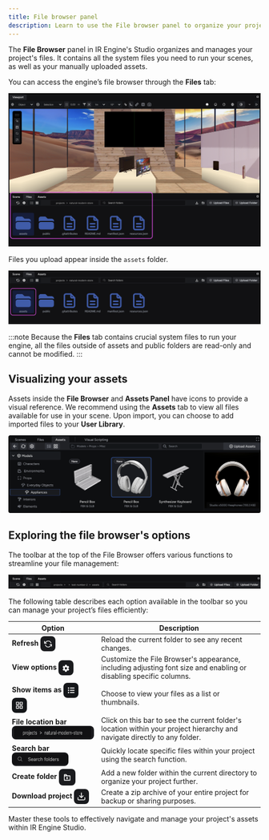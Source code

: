```yaml
---
title: File browser panel
description: Learn to use the File browser panel to organize your project files.
---
```


The **File Browser** panel in IR Engine's Studio organizes and manages your project's files. It contains all the system files you need to run your scenes, as well as your manually uploaded assets.

You can access the engine’s file browser through the **Files** tab:

![Location of the File browser panel](../../../../../assets/images/get-started/ir-engine-studio/studio-interface/file-browser-panel/file-browser-panel-location.png)

Files you upload appear inside the `assets` folder.

![View of the assets folder](../../../../../assets/images/get-started/ir-engine-studio/studio-interface/file-browser-panel/assets-folder-view.png)

:::note
Because the **Files** tab contains crucial system files to run your engine, all the files outside of assets  and public folders are read-only and cannot be modified.
:::

## Visualizing your assets

Assets inside the **File Browser** and **Assets Panel** have icons to provide a visual reference. We recommend using the **Assets** tab to view all files available for use in your scene. Upon import, you can choose to add imported files to your **User Library**.

![Files within a project and their thumbnail preview](../../../../../assets/images/get-started/ir-engine-studio/studio-interface/file-browser-panel/project-files-thumbnails.png)

## Exploring the file browser's options

The toolbar at the top of the File Browser offers various functions to streamline your file management:

![Toolbar in the File tab](../../../../../assets/images/get-started/ir-engine-studio/studio-interface/file-browser-panel/file-tab-toolbar.png)

The following table describes each option available in the toolbar so you can manage your project’s files efficiently:

| Option | Description |
| --- | --- |
| **Refresh** <img src="/src/assets/images/get-started/ir-engine-studio/studio-interface/file-browser-panel/refresh-button.png" alt="Refresh button" style="width: 30px; height: 30px; display: inline; vertical-align: middle; border-radius: 8px;"> | Reload the current folder to see any recent changes. |
| **View options** <img src="/src/assets/images/get-started/ir-engine-studio/studio-interface/file-browser-panel/view-options-button.png" alt="View options button" style="width: 30px; height: 30px; display: inline; vertical-align: middle; border-radius: 8px;"> | Customize the File Browser's appearance, including adjusting font size and enabling or disabling specific columns. |
| **Show items as** <img src="/src/assets/images/get-started/ir-engine-studio/studio-interface/file-browser-panel/list-view-button.png" alt="List view button" style="width: 30px; height: 30px; display: inline; vertical-align: middle; border-radius: 8px;"> <img src="/src/assets/images/get-started/ir-engine-studio/studio-interface/file-browser-panel/thumbnails-view-button.png" alt="Thumbnails view button" style="width: 30px; height: 30px; display: inline; vertical-align: middle; border-radius: 8px;"> | Choose to view your files as a list or thumbnails. |
| **File location bar** <img src="/src/assets/images/get-started/ir-engine-studio/studio-interface/file-browser-panel/file-location-bar.png" alt="File location bar" style="height: 27px; display: inline; vertical-align: middle; border-radius: 8px;"> | Click on this bar to see the current folder's location within your project hierarchy and navigate directly to any folder. |
| **Search bar** <img src="/src/assets/images/get-started/ir-engine-studio/studio-interface/file-browser-panel/search-bar.png" alt="Search bar" style="height: 27px; display: inline; vertical-align: middle; border-radius: 8px;"> | Quickly locate specific files within your project using the search function. |
| **Create folder** <img src="/src/assets/images/get-started/ir-engine-studio/studio-interface/file-browser-panel/create-folder-button.png" alt="Create folder button" style="width: 33px; height: 33px; display: inline; vertical-align: middle; border-radius: 8px;"> | Add a new folder within the current directory to organize your project further. |
| **Download project** <img src="/src/assets/images/get-started/ir-engine-studio/studio-interface/file-browser-panel/download-project-button.png" alt="Download project button" style="width: 30px; height: 30px; display: inline; vertical-align: middle; border-radius: 8px;"> | Create a zip archive of your entire project for backup or sharing purposes. |

Master these tools to effectively navigate and manage your project's assets within IR Engine Studio.
